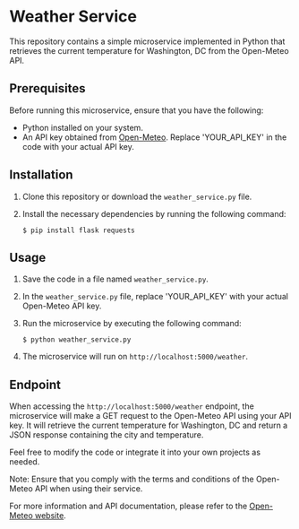 # Weather Service

This repository contains a simple microservice implemented in Python that retrieves the current temperature for Washington, DC from the Open-Meteo API.

## Prerequisites

Before running this microservice, ensure that you have the following:

- Python installed on your system.
- An API key obtained from [Open-Meteo](https://open-meteo.com/). Replace 'YOUR_API_KEY' in the code with your actual API key.

## Installation

1. Clone this repository or download the `weather_service.py` file.

2. Install the necessary dependencies by running the following command:

   ```shell
   $ pip install flask requests

Usage
-----

1.  Save the code in a file named `weather_service.py`.

2.  In the `weather_service.py` file, replace 'YOUR_API_KEY' with your actual Open-Meteo API key.

3.  Run the microservice by executing the following command:

    `$ python weather_service.py`

4.  The microservice will run on `http://localhost:5000/weather`.

Endpoint
--------

When accessing the `http://localhost:5000/weather` endpoint, the microservice will make a GET request to the Open-Meteo API using your API key. It will retrieve the current temperature for Washington, DC and return a JSON response containing the city and temperature.

Feel free to modify the code or integrate it into your own projects as needed.

Note: Ensure that you comply with the terms and conditions of the Open-Meteo API when using their service.

For more information and API documentation, please refer to the [Open-Meteo website](https://open-meteo.com/).